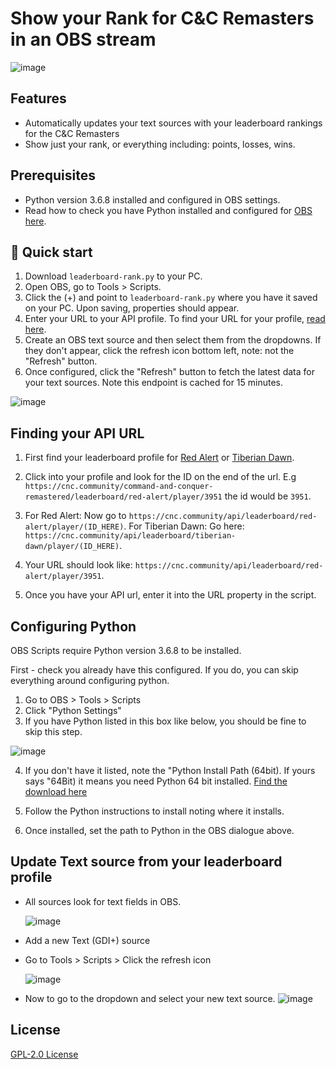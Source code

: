 # Show your Rank for C&C Remasters in an OBS stream


![image](https://user-images.githubusercontent.com/6104940/90895778-8dc2d680-e3ba-11ea-997c-51bd78b80c6e.png)

## Features
- Automatically updates your text sources with your leaderboard rankings for the C&C Remasters
- Show just your rank, or everything including: points, losses, wins.

## Prerequisites 
- Python version 3.6.8 installed and configured in OBS settings. 
- Read how to check you have Python installed and configured for [OBS here](#configuring-python).

## 🚀 Quick start

1. Download `leaderboard-rank.py` to your PC. 
2. Open OBS, go to Tools > Scripts.
3. Click the (+) and point to `leaderboard-rank.py` where you have it saved on your PC. Upon saving, properties should appear. 
4. Enter your URL to your API profile. To find your URL for your profile, [read here](#finding-your-api-url). 
5. Create an OBS text source and then select them from the dropdowns. If they don't appear, click the refresh icon bottom left, note: not the "Refresh" button.
6. Once configured, click the "Refresh" button to fetch the latest data for your text sources. Note this endpoint is cached for 15 minutes. 

![image](https://user-images.githubusercontent.com/6104940/90894626-d37e9f80-e3b8-11ea-88ec-4af55fc919db.png)


## Finding your API URL 

1. First find your leaderboard profile for [Red Alert](https://cnc.community/command-and-conquer-remastered/leaderboard/red-alert) or [Tiberian Dawn](https://cnc.community/command-and-conquer-remastered/leaderboard/tiberian-dawn).

2. Click into your profile and look for the ID on the end of the url. 
E.g `https://cnc.community/command-and-conquer-remastered/leaderboard/red-alert/player/3951` the id would be `3951`.

3. For Red Alert: Now go to `https://cnc.community/api/leaderboard/red-alert/player/(ID_HERE)`.
For Tiberian Dawn: Go here: `https://cnc.community/api/leaderboard/tiberian-dawn/player/(ID_HERE)`.

4. Your URL should look like: `https://cnc.community/api/leaderboard/red-alert/player/3951`.

5. Once you have your API url, enter it into the URL property in the script.



## Configuring Python
OBS Scripts require Python version 3.6.8 to be installed. 

First - check you already have this configured. If you do, you can skip everything around configuring python.


1. Go to OBS > Tools > Scripts
2. Click "Python Settings"
3. If you have Python listed in this box like below, you should be fine to skip this step.

![image](https://user-images.githubusercontent.com/6104940/90896059-eeeaaa00-e3ba-11ea-9973-3d7f6c4ed084.png)

4. If you don't have it listed, note the "Python Install Path (64bit). If yours says "64Bit) it means you need Python 64 bit installed. 
[Find the download here](https://www.python.org/downloads/release/python-368/)

5. Follow the Python instructions to install noting where it installs.
6. Once installed, set the path to Python in the OBS dialogue above. 


## Update Text source from your leaderboard profile
- All sources look for text fields in OBS.

    ![image](https://user-images.githubusercontent.com/6104940/90895109-88b15780-e3b9-11ea-8041-a44a4b7d1358.png)

- Add a new Text (GDI+) source
- Go to Tools > Scripts > Click the refresh icon

    ![image](https://user-images.githubusercontent.com/6104940/90895180-a979ad00-e3b9-11ea-9926-e8387d377f64.png)

- Now to go to the dropdown and select your new text source.
    ![image](https://user-images.githubusercontent.com/6104940/90895257-c910d580-e3b9-11ea-8a72-3aa48b28827a.png)
    
    
## License
[GPL-2.0 License](https://github.com/cnc-community/api/blob/master/LICENSE)
